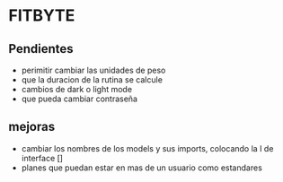 # FITBYTE

## Pendientes
- perimitir cambiar las unidades de peso
- que la duracion de la rutina se calcule
- cambios de dark o light mode
- que pueda cambiar contraseña




## mejoras
- cambiar los nombres de los models y sus imports, colocando la I de interface []
- planes que puedan estar en mas de un usuario como estandares

